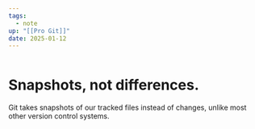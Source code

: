 ```yaml
---
tags:
  - note
up: "[[Pro Git]]"
date: 2025-01-12
---
```

```table-of-contents
```
# Snapshots, not differences.
Git takes snapshots of our tracked files instead of changes, unlike most other version control systems.